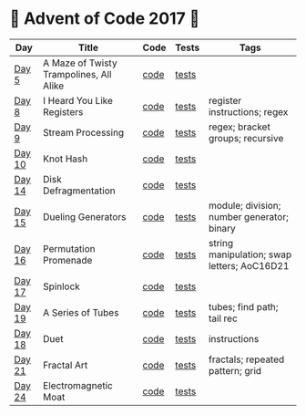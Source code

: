 # 🎅 Advent of Code 2017 🤶

| Day  | Title | Code | Tests | Tags |
| ---- | ----- | ---- | ----- | ---- |
| [Day 5](https://adventofcode.com/2017/day/5)   | A Maze of Twisty Trampolines, All Alike  | [code](day05/Day5.kt)  | [tests](../../../test/kotlin/aoc2017/day05/Day5KtTest.kt)  | |
| [Day 8](https://adventofcode.com/2017/day/8)   | I Heard You Like Registers               | [code](day08/Day8.kt)  | [tests](../../../test/kotlin/aoc2017/day08/Day8KtTest.kt)  | register instructions; regex                |
| [Day 9](https://adventofcode.com/2017/day/9)   | Stream Processing                        | [code](day09/Day9.kt)  | [tests](../../../test/kotlin/aoc2017/day09/Day9KtTest.kt)  | regex; bracket groups; recursive            |
| [Day 10](https://adventofcode.com/2017/day/10) | Knot Hash                                | [code](day10/Day10.kt) | [tests](../../../test/kotlin/aoc2017/day10/Day10KtTest.kt) | |
| [Day 14](https://adventofcode.com/2017/day/14) | Disk Defragmentation                     | [code](day14/Day14.kt) | [tests](../../../test/kotlin/aoc2017/day14/Day14KtTest.kt) | |
| [Day 15](https://adventofcode.com/2017/day/15) | Dueling Generators                       | [code](day15/Day15.kt) | [tests](../../../test/kotlin/aoc2017/day15/Day15KtTest.kt) | module; division; number generator; binary  |
| [Day 16](https://adventofcode.com/2017/day/16) | Permutation Promenade                    | [code](day16/Day16.kt) | [tests](../../../test/kotlin/aoc2017/day16/Day16KtTest.kt) | string manipulation; swap letters; AoC16D21 |
| [Day 17](https://adventofcode.com/2017/day/17) | Spinlock                                 | [code](day17/Day17.kt) | [tests](../../../test/kotlin/aoc2017/day17/Day17KtTest.kt) | |
| [Day 19](https://adventofcode.com/2017/day/19) | A Series of Tubes                        | [code](day19/Day19.kt) | [tests](../../../test/kotlin/aoc2017/day19/Day19KtTest.kt) | tubes; find path; tail rec                  |
| [Day 18](https://adventofcode.com/2017/day/18) | Duet                                     | [code](day18/Day18.kt) | [tests](../../../test/kotlin/aoc2017/day18/Day18KtTest.kt) | instructions |
| [Day 21](https://adventofcode.com/2017/day/21) | Fractal Art                              | [code](day21/Day21.kt) | [tests](../../../test/kotlin/aoc2017/day21/Day21KtTest.kt) | fractals; repeated pattern; grid            |
| [Day 24](https://adventofcode.com/2017/day/24) | Electromagnetic Moat                     | [code](day24/Day24.kt) | [tests](../../../test/kotlin/aoc2017/day24/Day24KtTest.kt) | |
